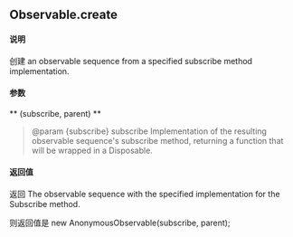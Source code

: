 ##  Observable.create


#### 说明

创建 an observable sequence from a specified subscribe method implementation.

#### 参数

**  (subscribe, parent) **

>  @param {subscribe} subscribe Implementation of the resulting observable sequence's subscribe method, returning a function that will be wrapped in a Disposable.

#### 返回值

 返回 The observable sequence with the specified implementation for the Subscribe method.

 则返回值是 new AnonymousObservable(subscribe, parent);

